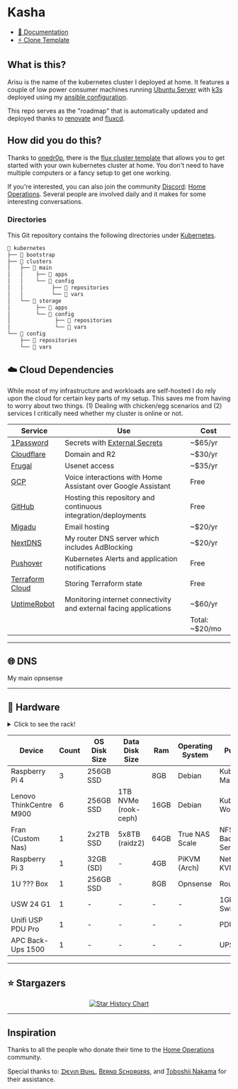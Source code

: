 # Kasha

- [📄 Documentation](https://home-cluster.pages.dev)
- [⚡️ Clone Template](https://github.com/onedr0p/flux-cluster-template)


## What is this?

Arisu is the name of the kubernetes cluster I deployed at home. It features a couple of low power consumer machines running [Ubuntu Server](https://ubuntu.com/server) with [k3s](https://k3s.io/) deployed using my [ansible configuration](/ansible/).

This repo serves as the "roadmap" that is automatically updated and deployed thanks to [renovate](https://www.mend.io/renovate/) and [fluxcd](https://fluxcd.io/).

## How did you do this?

Thanks to [onedr0p](https://github.com/onedr0p), there is the [flux cluster template](https://github.com/onedr0p/flux-cluster-template) that allows you to get started with your own kubernetes cluster at home. You don't need to have multiple computers or a fancy setup to get one working.

If you're interested, you can also join the community [Discord](https://discord.com): [Home Operations](https://discord.gg/home-operations). Several people are involved daily and it makes for some interesting conversations.


### Directories

This Git repository contains the following directories under [Kubernetes](./kubernetes/).

```sh
📁 kubernetes
├── 📁 bootstrap
├── 📁 clusters
│   ├── 📁 main
│   │    ├── 📁 apps
│   │    └── 📁 config
│   │         ├── 📁 repositories
│   │         └── 📁 vars
│   └── 📁 storage
│        ├── 📁 apps
│        └── 📁 config
│              ├── 📁 repositories
│              └── 📁 vars
└── 📁 config
    ├── 📁 repositories
    └── 📁 vars
```

## ☁️ Cloud Dependencies

While most of my infrastructure and workloads are self-hosted I do rely upon the cloud for certain key parts of my setup. This saves me from having to worry about two things. (1) Dealing with chicken/egg scenarios and (2) services I critically need whether my cluster is online or not.

| Service                                         | Use                                                               | Cost           |
|-------------------------------------------------|-------------------------------------------------------------------|----------------|
| [1Password](https://1password.com/)             | Secrets with [External Secrets](https://external-secrets.io/)     | ~$65/yr        |
| [Cloudflare](https://www.cloudflare.com/)       | Domain and R2                                                     | ~$30/yr        |
| [Frugal](https://frugalusenet.com/)             | Usenet access                                                     | ~$35/yr        |
| [GCP](https://cloud.google.com/)                | Voice interactions with Home Assistant over Google Assistant      | Free           |
| [GitHub](https://github.com/)                   | Hosting this repository and continuous integration/deployments    | Free           |
| [Migadu](https://migadu.com/)                   | Email hosting                                                     | ~$20/yr        |
| [NextDNS](https://nextdns.io/)                  | My router DNS server which includes AdBlocking                   | ~$20/yr        |
| [Pushover](https://pushover.net/)               | Kubernetes Alerts and application notifications                   | Free           |
| [Terraform Cloud](https://www.terraform.io/)    | Storing Terraform state                                           | Free           |
| [UptimeRobot](https://uptimerobot.com/)         | Monitoring internet connectivity and external facing applications | ~$60/yr        |
|                                                 |                                                                   | Total: ~$20/mo |
---

## 🌐 DNS

My main opnsense


---

## 🔧 Hardware

<details>
  <summary>Click to see the rack!</summary>

  <img src="" align="center" width="200px" alt="rack"/>
</details>

| Device                      | Count | OS Disk Size | Data Disk Size              | Ram  | Operating System | Purpose             |
|-----------------------------|-------|--------------|-----------------------------|------|------------------|---------------------|
| Raspberry Pi 4              | 3     | 256GB SSD    |                             | 8GB  | Debian           | Kubernetes Masters  |
| Lenovo ThinkCentre M900     | 6     | 256GB SSD    | 1TB NVMe (rook-ceph)        | 16GB | Debian           | Kubernetes Workers  |
| Fran (Custom Nas)           | 1     | 2x2TB SSD    | 5x8TB (raidz2)              | 64GB | True NAS Scale   | NFS + Backup Server |
| Raspberry Pi 3              | 1     | 32GB (SD)    | -                           | 4GB  | PiKVM (Arch)     | Network KVM         |
| 1U ??? Box                  | 1     | 256GB SSD    | -                           | 8GB  | Opnsense         | Router              |
| USW 24 G1                   | 1     | -            | -                           | -    | -                | 1Gb Switch          |
| Unifi USP PDU Pro           | 1     | -            | -                           | -    | -                | PDU                 |
| APC Back-Ups 1500           | 1     | -            | -                           | -    | -                | UPS                 |

---

## ⭐ Stargazers

<div align="center">

[![Star History Chart](https://api.star-history.com/svg?repos=kashalls/home-cluster&type=Date)](https://star-history.com/#kashalls/home-cluster&Date)

</div>

---

## Inspiration

Thanks to all the people who donate their time to the [Home Operations](https://discord.gg/home-operations) community.

Special thanks to: [ᗪєνιη ᗷυнʟ](https://github.com/onedr0p/home-cluster), [Bᴇʀɴᴅ Sᴄʜᴏʀɢᴇʀs](https://github.com/bjw-s/k8s-gitops), and [Toboshii Nakama](https://github.com/toboshii/home-cluster) for their assistance.
